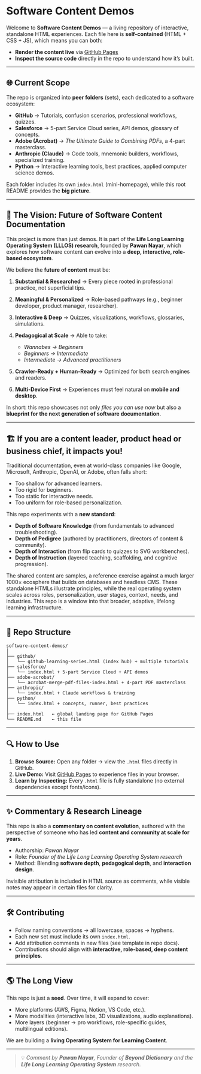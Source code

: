 # Software Content Demos

Welcome to **Software Content Demos** — a living repository of interactive, standalone HTML experiences. Each file here is **self-contained** (HTML + CSS + JS), which means you can both:

* **Render the content live** via [GitHub Pages](https://pawan-nayar.github.io/software-content-demos)
* **Inspect the source code** directly in the repo to understand how it’s built.

---

## 🌐 Current Scope

The repo is organized into **peer folders** (sets), each dedicated to a software ecosystem:

* **GitHub** → Tutorials, confusion scenarios, professional workflows, quizzes.
* **Salesforce** → 5-part Service Cloud series, API demos, glossary of concepts.
* **Adobe (Acrobat)** → *The Ultimate Guide to Combining PDFs*, a 4-part masterclass.
* **Anthropic (Claude)** → Code tools, mnemonic builders, workflows, specialized training.
* **Python** → Interactive learning tools, best practices, applied computer science demos.

Each folder includes its own `index.html` (mini-homepage), while this root README provides the **big picture**.

---

## 🚀 The Vision: Future of Software Content Documentation

This project is more than just demos. It is part of the **Life Long Learning Operating System (LLLOS) research**, founded by **Pawan Nayar**, which explores how software content can evolve into a **deep, interactive, role-based ecosystem**.

We believe the **future of content** must be:

1. **Substantial & Researched** → Every piece rooted in professional practice, not superficial tips.
2. **Meaningful & Personalized** → Role-based pathways (e.g., beginner developer, product manager, researcher).
3. **Interactive & Deep** → Quizzes, visualizations, workflows, glossaries, simulations.
4. **Pedagogical at Scale** → Able to take:

   * *Wannabes → Beginners*
   * *Beginners → Intermediate*
   * *Intermediate → Advanced practitioners*
5. **Crawler-Ready + Human-Ready** → Optimized for both search engines and readers.
6. **Multi-Device First** → Experiences must feel natural on **mobile and desktop**.

In short: this repo showcases not only *files you can use now* but also a **blueprint for the next generation of software documentation**.

---

## 🏗 If you are a content leader, product head or business chief, it impacts you!

Traditional documentation, even at world-class companies like Google, Microsoft, Anthropic, OpenAI, or Adobe, often falls short:

* Too shallow for advanced learners.
* Too rigid for beginners.
* Too static for interactive needs.
* Too uniform for role-based personalization.

This repo experiments with a **new standard**:

* **Depth of Software Knowledge** (from fundamentals to advanced troubleshooting).
* **Depth of Pedigree** (authored by practitioners, directors of content & community).
* **Depth of Interaction** (from flip cards to quizzes to SVG workbenches).
* **Depth of Instruction** (layered teaching, scaffolding, and cognitive progression).

The shared content are samples, a reference exercise against a much larger 1000× ecosphere that builds on databases and headless CMS. These standalone HTMLs illustrate principles, while the real operating system scales across roles, personalization, user stages, context, needs, and industries. This repo is a window into that broader, adaptive, lifelong learning infrastructure.

---

## 📂 Repo Structure

```
software-content-demos/
│
├── github/
│   └── github-learning-series.html (index hub) + multiple tutorials
├── salesforce/
│   └── index.html + 5-part Service Cloud + API demos
├── adobe-acrobat/
│   └── acrobat-merge-pdf-files-index.html + 4-part PDF masterclass
├── anthropic/
│   └── index.html + Claude workflows & training
├── python/
│   └── index.html + concepts, runner, best practices
│
├── index.html   ← global landing page for GitHub Pages
└── README.md    ← this file
```

---

## 🔍 How to Use

1. **Browse Source:** Open any folder → view the `.html` files directly in GitHub.
2. **Live Demo:** Visit [GitHub Pages](https://username.github.io/software-content-demos/) to experience files in your browser.
3. **Learn by Inspecting:** Every `.html` file is fully standalone (no external dependencies except fonts/icons).

---

## ✨ Commentary & Research Lineage

This repo is also a **commentary on content evolution**, authored with the perspective of someone who has led **content and community at scale for years**.

* Authorship: *Pawan Nayar*
* Role: *Founder of the Life Long Learning Operating System research*
* Method: Blending **software depth**, **pedagogical depth**, and **interaction design**.

Invisible attribution is included in HTML source as comments, while visible notes may appear in certain files for clarity.

---

## 🛠 Contributing

* Follow naming conventions → all lowercase, spaces → hyphens.
* Each new set must include its own `index.html`.
* Add attribution comments in new files (see template in repo docs).
* Contributions should align with **interactive, role-based, deep content principles**.

---

## 🌎 The Long View

This repo is just a **seed**. Over time, it will expand to cover:

* More platforms (AWS, Figma, Notion, VS Code, etc.).
* More modalities (interactive labs, 3D visualizations, audio explanations).
* More layers (beginner → pro workflows, role-specific guides, multilingual editions).

We are building a **living Operating System for Learning Content**.

---

> 💡 *Comment by **Pawan Nayar**, Founder of **Beyond Dictionary** and the **Life Long Learning Operating System** research.*
